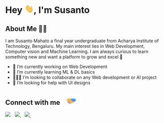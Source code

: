 # Hey <img src="https://github.com/nerdyspook/nerdyspook/blob/main/Assets/Hi.gif" width="29px">, I'm Susanto

<!--
**nerdyspook/nerdyspook** is a ✨ _special_ ✨ repository because its `README.md` (this file) appears on your GitHub profile.
-->

## About Me  👨‍🎓
I am Susanto Mahato a final year undergraduate from Acharya Institute of Technology, Bengaluru. My main interest lies in Web Development, Computer vision and Machine Learning. I am always curious to learn something new and want a platform to grow and excel  🚀

- 🔭 I’m currently working on Web Development
- 🌱 I’m currently learning ML & DL basics
- 🧑‍🤝‍🧑 I’m looking to collaborate on any Web development or AI project
- 🤔 I’m looking for help with UI designs


## Connect with me<img src="https://github.com/nerdyspook/nerdyspook/blob/main/Assets/Handshake.gif" height="32px">
<a href="https://twitter.com/nerdyspook">
    <img width="30px" src="https://www.vectorlogo.zone/logos/twitter/twitter-official.svg">
</a>&ensp;
<a href="https://www.linkedin.com/in/susanto-mahato-761118168">
    <img width="30px" src="https://www.vectorlogo.zone/logos/linkedin/linkedin-icon.svg">
</a>&ensp;
<a href="mailto:sushantomahato1@gmail.com">
  <img align="left" width="30px" src="https://www.vectorlogo.zone/logos/gmail/gmail-icon.svg" />
</a>
